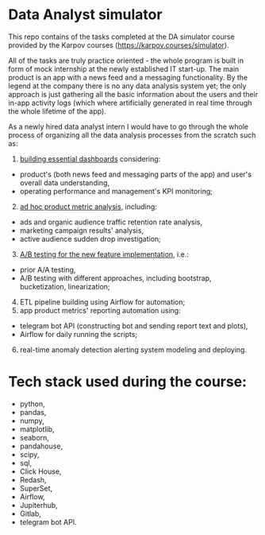 # Data Analyst simulator

This repo contains of the tasks completed at the DA simulator course provided by the Karpov courses (https://karpov.courses/simulator).

All of the tasks are truly practice oriented - the whole program is built in form of mock internship at the newly established IT start-up. The main product is an app with a news feed and a messaging functionality. By the legend at the company there is no any data analysis system yet; the only approach is just gathering all the basic information about the users and their in-app activity logs (which where artificially generated in real time through the whole lifetime of the app).

As a newly hired data analyst intern I would have to go through the whole process of organizing all the data analysis processes from the scratch such as:
1. [building essential dashboards](https://github.com/usermarat/DA_simulator/tree/main/1.Dashboards) considering:
* product's (both news feed and messaging parts of the app) and user's overall data understanding,
* operating performance and management's KPI monitoring;
2. [ad hoc product metric analysis](https://github.com/usermarat/DA_simulator/tree/main/2.Product_metrics), including:
* ads and organic audience traffic retention rate analysis,
* marketing campaign results' analysis,
* active audience sudden drop investigation;
3. [A/B testing for the new feature implementation](https://github.com/usermarat/DA_simulator/tree/main/3.AB_tests), i.e.:
* prior A/A testing,
* A/B testing with different approaches, including bootstrap, bucketization, linearization;
4. ETL pipeline building using Airflow for automation;
5. app product metrics' reporting automation using:
* telegram bot API (constructing bot and sending report text and plots),
* Airflow for daily running the scripts;
6. real-time anomaly detection alerting system modeling and deploying.

# Tech stack used during the course:
* python,
* pandas,
* numpy,
* matplotlib,
* seaborn,
* pandahouse,
* scipy,
* sql,
* Click House,
* Redash,
* SuperSet,
* Airflow,
* Jupiterhub,
* Gitlab,
* telegram bot API.
